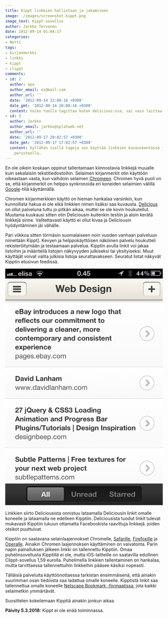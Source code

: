 ```yaml
---
title: Kippt linkkien hallintaan ja jakamiseen
image: ./images/screenshot-kippt.png
image_text: Kippt-sovellus
author: Jarkko Tervonen
date: 2012-09-14 01:04:17
categories:
- Netti
tags:
- kirjanmerkki
- linkki
- kippt
- clippt
comments:
- id: 2
  author: apa
  author_email: ei@mail.com
  author_url: ''
  date: '2012-09-14 23:08:16 +0300'
  date_gmt: '2012-09-14 20:08:16 +0300'
  content: Voiko tuolla tagittaa kuten delicious:ssa, vai vain laittaa listoihin?
- id: 3
  author: Jarkko
  author_email: jarkko@splatweb.net
  author_url: ''
  date: '2012-09-17 20:02:57 +0300'
  date_gmt: '2012-09-17 17:02:57 +0300'
  content: Kyllähän siellä tageja voi käyttää linkkien kuvauskentässä ja hakea niiden
    perusteella.
---
```

En ole oikein koskaan oppinut tallentamaan kiinnostavia linkkejä muualle kuin sekalaisiin tekstitiedostoihin. Selaimen kirjanmerkit otin käyttöön oikeastaan vasta, kun vaihdoin selaimen [Chromeen](http://www.google.com/chrome). Chromen hyvä puoli on se, että kirjanmerkit on helppo synkronoida eri koneiden selaimien välillä [Google](http://www.google.com/)-tiliä käyttämällä.

Chromen kirjanmerkkien käyttö on hieman hankalaa varsinkin, kun kunnollista hakua ei ole eikä linkkien nimen lisäksi saa kuvausta. [Delicious](http://delicious.com/) on ollut palveluna tuttu jo pitkän aikaa, muttei se ole kovin houkutellut. Muutama kuukausi sitten otin Deliciousin kuitenkin testiin ja aloin kerätä linkkejä sinne. Valitettavasti käyttö ei ollut kivaa ja Deliciousin hyödyntäminen jäi vähälle.

Pari viikkoa sitten törmäsin suomalaiseen noin vuoden vanhaan palveluun nimeltään Kippt]. Kevyen ja helppokäyttöisen näköinen palvelu houkutteli rekisteröitymään ja testaamaan palvelua. Kipptin avulla linkit voi jakaa listoihin ja määritellä listojen näkyvyyden julkiseksi tai yksityiseksi. Muut käyttäjät voivat valita julkisia listoja seurattavakseen. Seuratut listat näkyvät Kipptin etusivun feedissä.

![Kuvaruutukaappaus Clippt-sovelluksesta](./images/screenshot-clippt.png)

Linkkien siirto Deliciousista onnistuu lataamalla Deliciousin linkit omalle koneelle ja lataamalla ne edelleen Kipptiin. Deliciousista tuodut linkit tulevat mukavasti Kipptiin lukuun ottamatta Facebookista raavittuja linkkejä. joiden otsikot puuttuivat.</p>

Kipptiin on saatavana selainlaajennokset Chromelle, [Safarille](http://www.apple.com/safari/), [Firefoxille](http://www.mozilla.org/en-US/firefox/new/) ja [Operalle](http://www.opera.com/browser/). Ainakin Chromen laajennoksen käyttäminen on vaivatonta. Parin napin painalluksen jälkeen linkki on tallennettu Kipptiin. Omaa puhelinsovellusta Kipptillä ei ole, mutta iOS-laitteille on saatavilla edullinen Clippt-sovellus 1,59 eurolla. Puhelimella linkkien tallentaminen on hankalaa, mutta tarvittaessa tallennettuihin linkkeihin pääsee käsiksi nopeasti.

Tälläisiä palveluita käyttöönottaessa tarkistan ensimmäisenä, että ainakin suurimman osan tiedoista saa ladattua omalle koneelle. Kipptistä linkit saa tallennettua omalle koneelle [Netscape Bookmark -formaatissa](http://msdn.microsoft.com/en-us/library/aa753582(v=vs.85).aspx), jota kaikki selaimetkin ymmärtävät.

Suosittelen kokeilemaan Kipptiä ainakin jonkun aikaa.

__Päivity 5.3.2018:__ Kippt ei ole enää toiminnassa.
